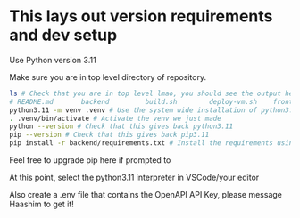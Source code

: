 # This lays out version requirements and dev setup

Use Python version 3.11

Make sure you are in top level directory of repository.

```bash
ls # Check that you are in top level lmao, you should see the output here:
# README.md       backend         build.sh        deploy-vm.sh    frontend
python3.11 -m venv .venv # Use the system wide installation of python3.11
. .venv/bin/activate # Activate the venv we just made
python --version # Check that this gives back python3.11
pip --version # Check that this gives back pip3.11
pip install -r backend/requirements.txt # Install the requirements using python3.11's pip
```
Feel free to upgrade pip here if prompted to

At this point, select the python3.11 interpreter in VSCode/your editor

Also create a .env file that contains the OpenAPI API Key, please message Haashim to get it!
